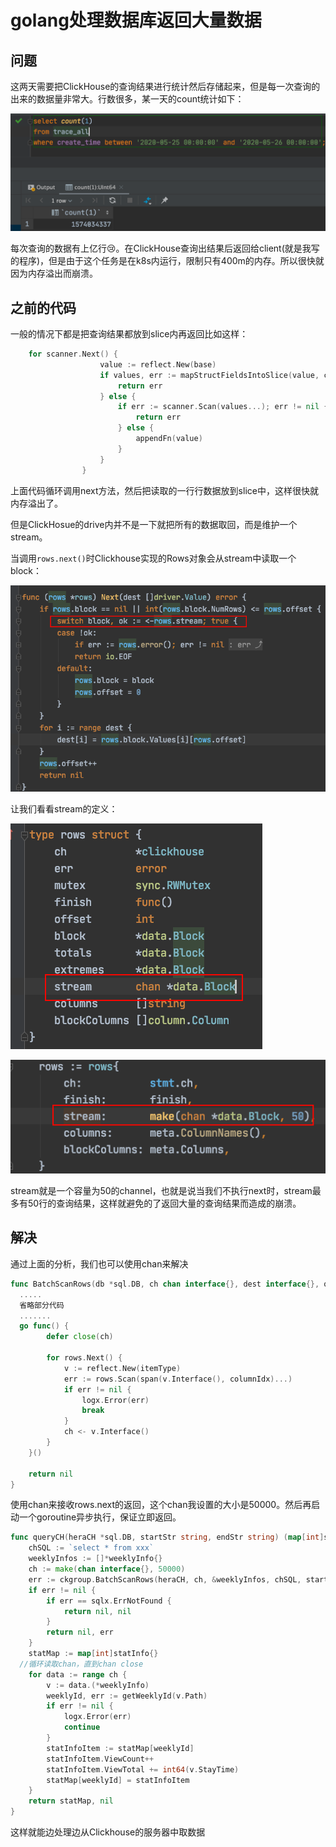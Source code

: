 # golang处理数据库返回大量数据


## 问题

这两天需要把ClickHouse的查询结果进行统计然后存储起来，但是每一次查询的出来的数据量非常大。行数很多，某一天的count统计如下：

![image-20200526133740930](image-20200526133740930.png)

每次查询的数据有上亿行😢。在ClickHouse查询出结果后返回给client(就是我写的程序)，但是由于这个任务是在k8s内运行，限制只有400m的内存。所以很快就因为内存溢出而崩溃。

## 之前的代码

一般的情况下都是把查询结果都放到slice内再返回比如这样：

```go
	for scanner.Next() {
					value := reflect.New(base)
					if values, err := mapStructFieldsIntoSlice(value, columns, strict); err != nil {
						return err
					} else {
						if err := scanner.Scan(values...); err != nil {
							return err
						} else {
							appendFn(value)
						}
					}
				}
```

上面代码循环调用next方法，然后把读取的一行行数据放到slice中，这样很快就内存溢出了。

但是ClickHosue的drive内并不是一下就把所有的数据取回，而是维护一个stream。

当调用`rows.next()`时Clickhouse实现的Rows对象会从stream中读取一个block：

![image-20200526143615142](image-20200526143615142.png)

让我们看看stream的定义：

![image-20200526143709106](image-20200526143709106.png)

![image-20200526143724839](image-20200526143724839.png)

stream就是一个容量为50的channel，也就是说当我们不执行next时，stream最多有50行的查询结果，这样就避免的了返回大量的查询结果而造成的崩溃。

## 解决

通过上面的分析，我们也可以使用chan来解决

```go
func BatchScanRows(db *sql.DB, ch chan interface{}, dest interface{}, query string, args ...interface{}) error {
  .....
  省略部分代码
  .......
  go func() {
		defer close(ch)

		for rows.Next() {
			v := reflect.New(itemType)
			err := rows.Scan(span(v.Interface(), columnIdx)...)
			if err != nil {
				logx.Error(err)
				break
			}
			ch <- v.Interface()
		}
	}()

	return nil
}
```

使用chan来接收rows.next的返回，这个chan我设置的大小是50000。然后再启动一个goroutine异步执行，保证立即返回。

```go
func queryCH(heraCH *sql.DB, startStr string, endStr string) (map[int]statInfo, error) {
	chSQL := `select * from xxx`
	weeklyInfos := []*weeklyInfo{}
	ch := make(chan interface{}, 50000)
	err := ckgroup.BatchScanRows(heraCH, ch, &weeklyInfos, chSQL, startStr, endStr)
	if err != nil {
		if err == sqlx.ErrNotFound {
			return nil, nil
		}
		return nil, err
	}
	statMap := map[int]statInfo{}
  //循环读取chan，直到chan close
	for data := range ch {
		v := data.(*weeklyInfo)
		weeklyId, err := getWeeklyId(v.Path)
		if err != nil {
			logx.Error(err)
			continue
		}
		statInfoItem := statMap[weeklyId]
		statInfoItem.ViewCount++
		statInfoItem.ViewTotal += int64(v.StayTime)
		statMap[weeklyId] = statInfoItem
	}
	return statMap, nil
}
```

这样就能边处理边从Clickhouse的服务器中取数据
